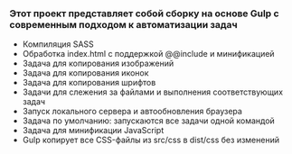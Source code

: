 ### Этот проект представляет собой сборку на основе Gulp с современным подходом к автоматизации задач

- Компиляция SASS
- Обработка index.html с поддержкой @@include и минификацией
- Задача для копирования изображений
- Задача для копирования иконок
- Задача для копирования шрифтов
- Задачи для слежения за файлами и выполнения соответствующих задач
- Запуск локального сервера и автообновления браузера
- Задача по умолчанию: запускаются все задачи одной командой
- Задача для минификации JavaScript
- Gulp копирует все CSS-файлы из src/css в dist/css без изменений